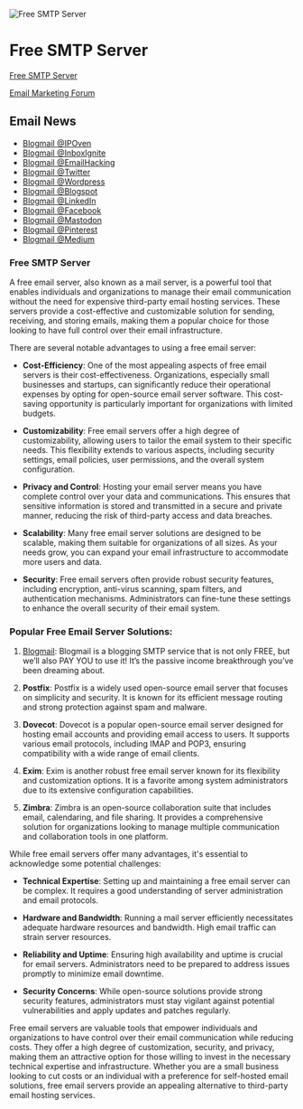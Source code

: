 ![Free SMTP Server](https://blogmail.io/img/OG-thumbnail.jpg)

# Free SMTP Server

[Free SMTP Server](https://blogmail.io)

[Email Marketing Forum](https://forum.blogmail.io)

## Email News

- [Blogmail @IPOven](https://ipoven.com)
- [Blogmail @InboxIgnite](https://inboxignite.com)
- [Blogmail @EmailHacking](https://emailhacking.net/posts/most-active-email-marketing-forums/)
- [Blogmail @Twitter](https://twitter.com/blogmail_io)
- [Blogmail @Wordpress](https://mattf449b3e4e344.wordpress.com/)
- [Blogmail @Blogspot](https://blogmailsmtp.blogspot.com/)
- [Blogmail @LinkedIn](https://www.linkedin.com/company/99523947/admin/feed/posts/)
- [Blogmail @Facebook](https://www.facebook.com/profile.php?id=61551929232146)
- [Blogmail @Mastodon](https://mastodon.social/@blogmail)
- [Blogmail @Pinterest](https://www.pinterest.com/1djdak1tvdcrei3zlp3q6ays3uunyf/email-marketing/)
- [Blogmail @Medium](https://medium.com/@matt_92172/free-smtp-server-bff235026b21)

### Free SMTP Server

A free email server, also known as a mail server, is a powerful tool that enables individuals and organizations to manage their email communication without the need for expensive third-party email hosting services. These servers provide a cost-effective and customizable solution for sending, receiving, and storing emails, making them a popular choice for those looking to have full control over their email infrastructure.

There are several notable advantages to using a free email server:

- **Cost-Efficiency**: One of the most appealing aspects of free email servers is their cost-effectiveness. Organizations, especially small businesses and startups, can significantly reduce their operational expenses by opting for open-source email server software. This cost-saving opportunity is particularly important for organizations with limited budgets.

- **Customizability**: Free email servers offer a high degree of customizability, allowing users to tailor the email system to their specific needs. This flexibility extends to various aspects, including security settings, email policies, user permissions, and the overall system configuration.

- **Privacy and Control**: Hosting your email server means you have complete control over your data and communications. This ensures that sensitive information is stored and transmitted in a secure and private manner, reducing the risk of third-party access and data breaches.

- **Scalability**: Many free email server solutions are designed to be scalable, making them suitable for organizations of all sizes. As your needs grow, you can expand your email infrastructure to accommodate more users and data.

- **Security**: Free email servers often provide robust security features, including encryption, anti-virus scanning, spam filters, and authentication mechanisms. Administrators can fine-tune these settings to enhance the overall security of their email system.

### Popular Free Email Server Solutions:

1. [Blogmail](https://blogmail.io): Blogmail is a blogging SMTP service that is not only FREE, but we’ll also PAY YOU to use it! It’s the passive income breakthrough you’ve been dreaming about.

2. **Postfix**: Postfix is a widely used open-source email server that focuses on simplicity and security. It is known for its efficient message routing and strong protection against spam and malware.

3. **Dovecot**: Dovecot is a popular open-source email server designed for hosting email accounts and providing email access to users. It supports various email protocols, including IMAP and POP3, ensuring compatibility with a wide range of email clients.

4. **Exim**: Exim is another robust free email server known for its flexibility and customization options. It is a favorite among system administrators due to its extensive configuration capabilities.

5. **Zimbra**: Zimbra is an open-source collaboration suite that includes email, calendaring, and file sharing. It provides a comprehensive solution for organizations looking to manage multiple communication and collaboration tools in one platform.

While free email servers offer many advantages, it's essential to acknowledge some potential challenges:

- **Technical Expertise**: Setting up and maintaining a free email server can be complex. It requires a good understanding of server administration and email protocols.

- **Hardware and Bandwidth**: Running a mail server efficiently necessitates adequate hardware resources and bandwidth. High email traffic can strain server resources.

- **Reliability and Uptime**: Ensuring high availability and uptime is crucial for email servers. Administrators need to be prepared to address issues promptly to minimize email downtime.

- **Security Concerns**: While open-source solutions provide strong security features, administrators must stay vigilant against potential vulnerabilities and apply updates and patches regularly.

Free email servers are valuable tools that empower individuals and organizations to have control over their email communication while reducing costs. They offer a high degree of customization, security, and privacy, making them an attractive option for those willing to invest in the necessary technical expertise and infrastructure. Whether you are a small business looking to cut costs or an individual with a preference for self-hosted email solutions, free email servers provide an appealing alternative to third-party email hosting services.
